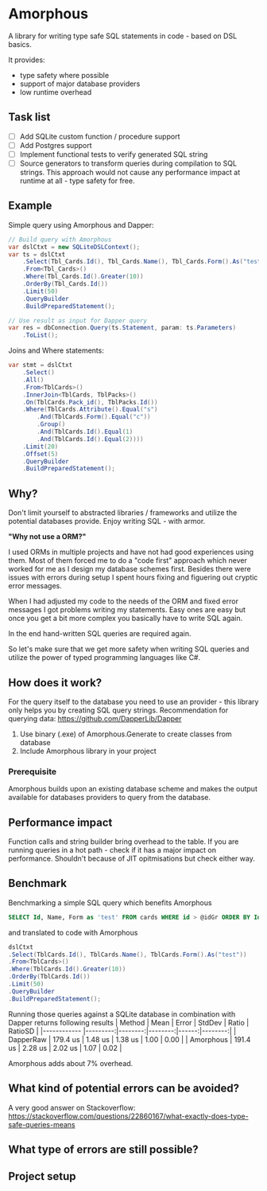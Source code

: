 # Amorphous
A library for writing type safe SQL statements in code - based on DSL basics.

It provides:
- type safety where possible
- support of major database providers
- low runtime overhead

## Task list
- [ ] Add SQLite custom function / procedure support
- [ ] Add Postgres support
- [ ] Implement functional tests to verify generated SQL string
- [ ] Source generators to transform queries during compilation to SQL strings. This approach would not cause any performance impact at runtime at all - type safety for free.

## Example
Simple query using Amorphous and Dapper:
```C#
// Build query with Amorphous
var dslCtxt = new SQLiteDSLContext();
var ts = dslCtxt
    .Select(Tbl_Cards.Id(), Tbl_Cards.Name(), Tbl_Cards.Form().As("test"))
    .From<Tbl_Cards>()
    .Where(Tbl_Cards.Id().Greater(10))
    .OrderBy(Tbl_Cards.Id())
    .Limit(50)
    .QueryBuilder
    .BuildPreparedStatement();

// Use result as input for Dapper query
var res = dbConnection.Query(ts.Statement, param: ts.Parameters)
    .ToList();
```

Joins and Where statements:
```C#
var stmt = dslCtxt
    .Select()
    .All()
    .From<TblCards>()
    .InnerJoin<TblCards, TblPacks>()
    .On(TblCards.Pack_id(), TblPacks.Id())
    .Where(TblCards.Attribute().Equal("s")
        .And(TblCards.Form().Equal("c"))
        .Group()
        .And(TblCards.Id().Equal(1)
        .And(TblCards.Id().Equal(2))))
    .Limit(20)
    .Offset(5)
    .QueryBuilder
    .BuildPreparedStatement();
```

## Why?
Don't limit yourself to abstracted libraries / frameworks and utilize the potential databases provide.
Enjoy writing SQL - with armor.

**"Why not use a ORM?"**

I used ORMs in multiple projects and have not had good experiences using them.
Most of them forced me to do a "code first" approach which never worked for me as I design my database schemes first.
Besides there were issues with errors during setup I spent hours fixing and figuering out cryptic error messages.

When I had adjusted my code to the needs of the ORM and fixed error messages I got problems writing my statements.
Easy ones are easy but once you get a bit more complex you basically have to write SQL again.

In the end hand-written SQL queries are required again.

So let's make sure that we get more safety when writing SQL queries and utilize the power of typed programming languages like C#.


## How does it work?
For the query itself to the database you need to use an provider - this library only helps you by creating SQL query strings.
Recommendation for querying data: https://github.com/DapperLib/Dapper

1. Use binary (.exe) of Amorphous.Generate to create classes from database
2. Include Amorphous library in your project

### Prerequisite
Amorphous builds upon an existing database scheme and makes the output available for databases providers to query from the database.


## Performance impact
Function calls and string builder bring overhead to the table. 
If you are running queries in a hot path - check if it has a major impact on performance.
Shouldn't because of JIT opitmisations but check either way.

## Benchmark
Benchmarking a simple SQL query which benefits Amorphous
```SQL
SELECT Id, Name, Form as 'test' FROM cards WHERE id > @idGr ORDER BY Id LIMIT @limit
```
and translated to code with Amorphous
```C#
dslCtxt
.Select(TblCards.Id(), TblCards.Name(), TblCards.Form().As("test"))
.From<TblCards>()
.Where(TblCards.Id().Greater(10))
.OrderBy(TblCards.Id())
.Limit(50)
.QueryBuilder
.BuildPreparedStatement();
```
Running those queries against a SQLite database in combination with Dapper returns following results
|      Method |     Mean |   Error |  StdDev | Ratio | RatioSD |
|------------ |---------:|--------:|--------:|------:|--------:|
| DapperRaw | 179.4 us | 1.48 us | 1.38 us |  1.00 |    0.00 |
| Amorphous | 191.4 us | 2.28 us | 2.02 us |  1.07 |    0.02 |

Amorphous adds about 7% overhead.


## What kind of potential errors can be avoided?
A very good answer on Stackoverflow: https://stackoverflow.com/questions/22860167/what-exactly-does-type-safe-queries-means

## What type of errors are still possible?


## Project setup
